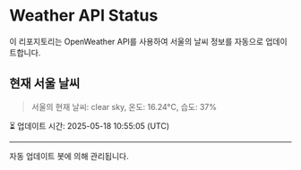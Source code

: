 
# Weather API Status

이 리포지토리는 OpenWeather API를 사용하여 서울의 날씨 정보를 자동으로 업데이트합니다.

## 현재 서울 날씨
> 서울의 현재 날씨: clear sky, 온도: 16.24°C, 습도: 37%

⏳ 업데이트 시간: 2025-05-18 10:55:05 (UTC)

---
자동 업데이트 봇에 의해 관리됩니다.
